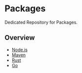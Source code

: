 # Packages

Dedicated Repository for Packages.

## Overview

- [Node.js](node.js)
- [Maven](maven)
- [Rust](rust)
- [Go](go)
